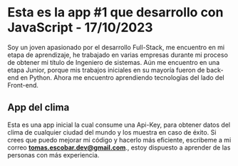 # Esta es la app #1 que desarrollo con JavaScript - 17/10/2023

Soy un joven apasionado por el desarrollo Full-Stack, me encuentro en mi etapa de aprendizaje, he trabajado en varias empresas durante mi proceso de obtener mi título de Ingeniero de sistemas. Aún me encuentro en una etapa Junior, porque mis trabajos iniciales en su mayoría fueron de back-end en Python. Ahora me encuentro aprendiendo tecnologías del lado del Front-end.

## App del clima

Esta es una app inicial la cual consume una Api-Key, para obtener datos del clima de cualquier ciudad del mundo y los muestra en caso de éxito. Si crees que puedo mejorar mi código y hacerlo más eficiente, escribeme a mi correo **tomas.escobar.dev@gmail.com**., estoy dispuesto a aprender de las personas con más experiencia.